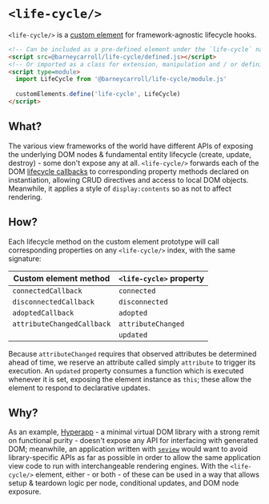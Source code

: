 # `<life-cycle/>`

`<life-cycle/>` is a [custom element](https://developer.mozilla.org/en-US/docs/Web/Web_Components/Using_custom_elements) for framework-agnostic lifecycle hooks. 

```html
<!-- Can be included as a pre-defined element under the `life-cycle` namespace: -->
<script src=@barneycarroll/life-cycle/defined.js></script>
<!-- Or imported as a class for extension, manipulation and / or definition under a name of your choice: -->
<script type=module>
  import LifeCycle from '@barneycarroll/life-cycle/module.js'
  
  customElements.define('life-cycle', LifeCycle)
</script>
```

## What?

The various view frameworks of the world have different APIs of exposing the underlying DOM nodes & fundamental entity lifecycle (create, update, destroy) - some don't expose any at all. `<life-cycle/>` forwards each of the DOM [lifecycle callbacks](https://developer.mozilla.org/en-US/docs/Web/Web_Components/Using_custom_elements#using_the_lifecycle_callbacks_) to corresponding property methods declared on instantiation, allowing CRUD directives and access to local DOM objects. Meanwhile, it applies a style of `display:contents` so as not to affect rendering. 

## How?

Each lifecycle method on the custom element prototype will call corresponding properties on any `<life-cycle/>` index, with the same signature:

| Custom element method | `<life-cycle>` property   
|-|-
|`connectedCallback`        |`connected`       
|`disconnectedCallback`     |`disconnected`    
|`adoptedCallback`          |`adopted`         
|`attributeChangedCallback` |`attributeChanged`
||`updated`

Because `attributeChanged` requires that observed attributes be determined ahead of time, we reserve an attribute called simply `attribute` to trigger its execution. An `updated` property consumes a function which is executed whenever it is set, exposing the element instance as `this`; these allow the element to respond to declarative updates.

## Why?

As an example, [Hyperapp](https://github.com/jorgebucaran/hyperapp) - a minimal virtual DOM library with a strong remit on functional purity - doesn't expose any API for interfacing with generated DOM; meanwhile, an application written with [`seview`](https://github.com/foxdonut/seview#seview-s-expression-view) would want to avoid library-specific APIs as far as possible in order to allow the same application view code to run with interchangeable rendering engines. With the `<life-cycle/>` element, either - or both - of these can be used in a way that allows setup & teardown logic per node, conditional updates, and DOM node exposure.
